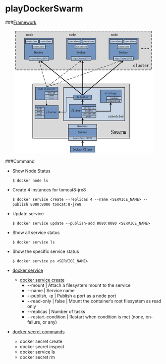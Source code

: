 # playDockerSwarm

###[Framework](https://yeasy.gitbooks.io/docker_practice/content/swarm/intro.html)
<p align="center">
  <img src="./swarm.png" width="450"/>
</p>

###Command

- Show Node Status
  
   ```
   $ docker node ls
   ```
- Create 4 instances for tomcat8-jre8

    ```
    $ docker service create --replicas 4 --name <SERVICE_NAME> --publish 8080:8080 tomcat:8-jre8
    ```
- Update service 
  
   ```
   $ docker service update --publish-add 8080:8080 <SERVICE_NAME>
   ```
   
- Show all service status

  ```
  $ docker service ls
  ```  
- Show the specific service status

  ```
  $ docker service ps <SERVICE_NAME>
  ```
- [docker service](https://docs.docker.com/engine/reference/commandline/service/)
  - [docker service create](https://docs.docker.com/engine/reference/commandline/service_create/)
    - --mount | Attach a filesystem mount to the service
    - --name | Service name
    - --publish, -p | 	Publish a port as a node port
    - --read-only | false | Mount the container’s root filesystem as read only
    - --replicas | Number of tasks
    - --restart-condition | 	Restart when condition is met (none, on-failure, or any)
    
- [docker secret commands](https://docs.docker.com/engine/swarm/secrets/)
  - docker secret create
  - docker secret inspect
  - docker service ls
  - docker secret rm
